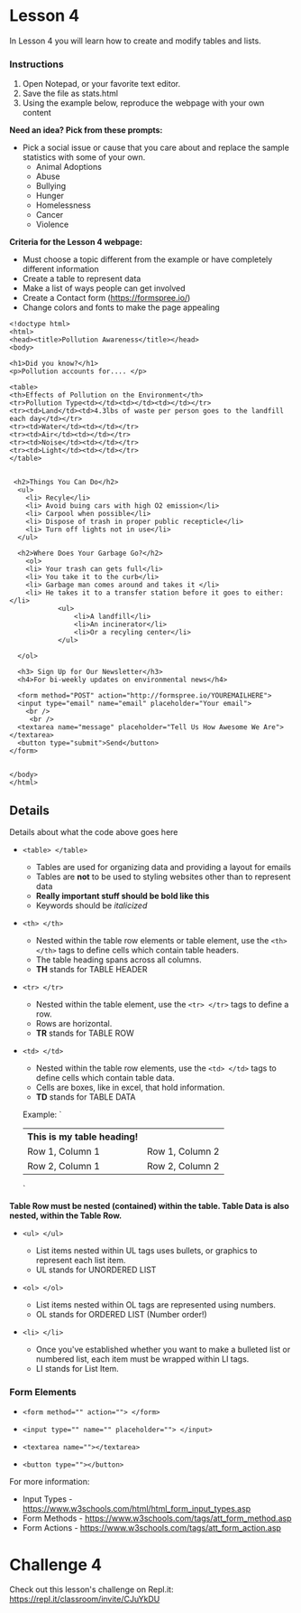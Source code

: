 # Lesson 4

In Lesson 4 you will learn how to create and modify tables and lists.

### Instructions
1. Open Notepad, or your favorite text editor.
2. Save the file as stats.html
3. Using the example below, reproduce the webpage with your own content

**Need an idea?  Pick from these prompts:**
* Pick a social issue or cause that you care about and replace the sample statistics with some of your own.
    * Animal Adoptions
    * Abuse
    * Bullying
    * Hunger
    * Homelessness
    * Cancer
    * Violence

**Criteria for the Lesson 4 webpage:**
* Must choose a topic different from the example or have completely different information
* Create a table to represent data
* Make a list of ways people can get involved
* Create a Contact form (https://formspree.io/)
* Change colors and fonts to make the page appealing

```HTML5
<!doctype html>
<html>
<head><title>Pollution Awareness</title></head>
<body>

<h1>Did you know?</h1>
<p>Pollution accounts for.... </p>

<table>
<th>Effects of Pollution on the Environment</th>
<tr>Pollution Type<td></td><td></td><td></td></tr>
<tr><td>Land</td><td>4.3lbs of waste per person goes to the landfill each day</td></tr>
<tr><td>Water</td><td></td></tr>
<tr><td>Air</td><td></td></tr>
<tr><td>Noise</td><td></td></tr>
<tr><td>Light</td><td></td></tr>
</table>

 
 <h2>Things You Can Do</h2> 
  <ul>
    <li> Recyle</li>
    <li> Avoid buing cars with high O2 emission</li>
    <li> Carpool when possible</li>
    <li> Dispose of trash in proper public recepticle</li>
    <li> Turn off lights not in use</li>
  </ul>
  
  <h2>Where Does Your Garbage Go?</h2>
    <ol>
    <li> Your trash can gets full</li>
    <li> You take it to the curb</li>
    <li> Garbage man comes around and takes it </li>
    <li> He takes it to a transfer station before it goes to either:</li>
      		<ul>
            	<li>A landfill</li>
                <li>An incinerator</li>
                <li>Or a recyling center</li>
            </ul>
      
  </ol>
  
  <h3> Sign Up for Our Newsletter</h3>
  <h4>For bi-weekly updates on environmental news</h4>

  <form method="POST" action="http://formspree.io/YOUREMAILHERE">
  <input type="email" name="email" placeholder="Your email"> 
    <br />
     <br />
  <textarea name="message" placeholder="Tell Us How Awesome We Are"></textarea>
  <button type="submit">Send</button>
</form>
  

</body>
</html>
```

## Details
Details about what the code above goes here

* `<table> </table>`
    * Tables are used for organizing data and providing a layout for emails
    * Tables are **not** to be used to styling websites other than to represent data
    * **Really important stuff should be bold like this**
    * Keywords should be *italicized*
    
* `<th> </th>`
   * Nested within the table row elements or table element, use the `<th> </th>` tags to define cells which contain table headers.
   * The table heading spans across all columns.
   * **TH** stands for TABLE HEADER

* `<tr> </tr>`
   * Nested within the table element, use the `<tr> </tr>` tags to define a row.
   * Rows are horizontal.
   * **TR** stands for TABLE ROW

* `<td> </td>`
   * Nested within the table row elements, use the `<td> </td>` tags to define cells which contain table data.
   * Cells are boxes, like in excel, that hold information.
   * **TD** stands for TABLE DATA
   
   Example:
   `<table>
   <th>This is my table heading!</th>
   <tr><td>Row 1, Column 1</td> <td>Row 1, Column 2</td></tr>
   <tr><td>Row 2, Column 1</td> <td>Row 2, Column 2</td></tr>
   </table>`
   
**Table Row must be nested (contained) within the table.  Table Data is also nested, within the Table Row.**
   
* `<ul> </ul>`
   * List items nested within UL tags uses bullets, or graphics to represent each list item.
   * UL stands for UNORDERED LIST

* `<ol> </ol>`
   * List items nested within OL tags are represented using numbers.
   * OL stands for ORDERED LIST (Number order!)

* `<li> </li>`
   * Once you've established whether you want to make a bulleted list or numbered list, each item must be wrapped within LI tags.
   * LI stands for List Item.

### Form Elements ###
* `<form method="" action=""> </form>`

* `<input type="" name="" placeholder=""> </input>`

* `<textarea name=""></textarea>`

* `<button type=""></button>`

For more information:
* Input Types - https://www.w3schools.com/html/html_form_input_types.asp
* Form Methods - https://www.w3schools.com/tags/att_form_method.asp
* Form Actions - https://www.w3schools.com/tags/att_form_action.asp

# Challenge 4

Check out this lesson's challenge on Repl.it:
https://repl.it/classroom/invite/CJuYkDU
